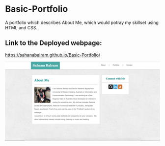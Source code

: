 # Basic-Portfolio
A portfolio which describes About Me, which would potray my skillset using HTML and CSS.

## Link to the Deployed webpage:
https://sahanabalram.github.io/Basic-Portfolio/

![screenshot of basic-portoflio](assets/images/Basic-portfolio.png)
